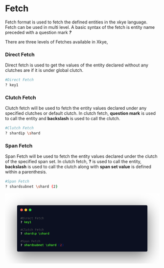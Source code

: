 # Fetch

Fetch format is used to fetch the defined entities in the xkye language. Fetch can be used in multi level. A basic syntax of the fetch is entity name preceded with a question mark ***?***


There are three levels of Fetches available in Xkye,

### Direct Fetch
Direct fetch is used to get the values of the entity declared without any clutches are if it is under global clutch.

```sh
#Direct Fetch														
? key1
```

### Clutch Fetch
Clutch fetch will be used to fetch the entity values declared under any specified clutches or default clutch. In clutch fetch, **question mark** is used to call the entity and **backslash** is used to call the clutch.

```sh
#Clutch Fetch
? shardip \shard
```


### Span Fetch
Span Fetch will be used to fetch the entity values declared under the clutch of the specified span set. In clutch fetch, **?** is used to call the entity, **backslash** is used to call the clutch along with **span set value** is defined within a parenthesis.

```sh
#Span Fetch
? shardsubnet \shard (2)
```


![Xkye Comments](../images/fetch.png)
